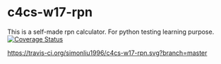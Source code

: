 # c4cs-w17-rpn
This is a self-made rpn calculator. For python testing learning purpose.
[![Coverage Status](https://coveralls.io/repos/github/simonliu1996/c4cs-w17-rpn/badge.svg?branch=master)](https://coveralls.io/github/simonliu1996/c4cs-w17-rpn?branch=master)

https://travis-ci.org/simonliu1996/c4cs-w17-rpn.svg?branch=master

